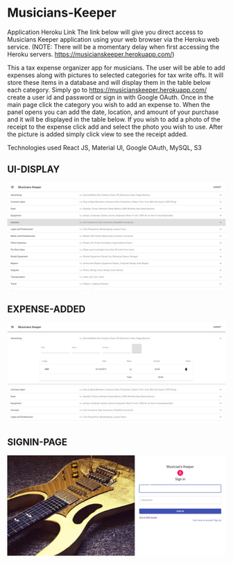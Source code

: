 # Musicians-Keeper
Application Heroku Link The link below will give you direct access to Musicians Keeper application using your web browser via the Heroku web service. (NOTE: There will be a momentary delay when first accessing the Heroku servers. https://musicianskeeper.herokuapp.com/)

This a tax expense organizer app for musicians. The user will be able to add expenses 
along with pictures to selected categories for tax write offs. It will store these 
items in a database and will display them in the table below each category. Simply go to 
https://musicianskeeper.herokuapp.com/ create a user id and password or sign in with 
Google OAuth. Once in the main page click the category you wish to add an expense to. When the panel opens you can 
add the date, location, and amount of your purchase and it will be displayed in the table below.
If you wish to add a photo of the receipt to the expense click add and select the photo you wish to use. After the picture is added simply click view to see the receipt added.

Technologies used React JS, Material UI, Google OAuth, MySQL, S3

## UI-DISPLAY
![UI DISPLAY](IMG/mk1.png)

## EXPENSE-ADDED
![EXPENSE ADDED](IMG/mk2.png)

## SIGNIN-PAGE
![SIGNIN PAGE](IMG/mk3.png)


